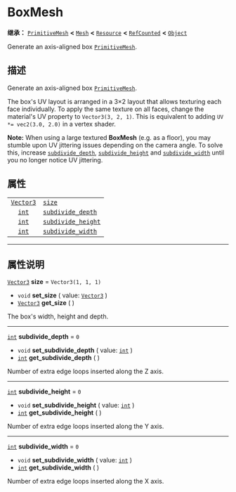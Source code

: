 <!-- ⚠ 请勿编辑本文件 ⚠ -->
<!-- 本文档使用脚本从 WeDot 引擎源码仓库生成。 -->
<!-- 生成脚本：https://github.com/WeDot-Engine/WeDot/tree/4.3/doc/tools/make_md.py； -->
<!-- 原文件：https://github.com/WeDot-Engine/WeDot/tree/4.3/doc/classes/BoxMesh.xml。 -->

<div id="_class_boxmesh"></div>

# BoxMesh

**继承：** [`PrimitiveMesh`](class_primitivemesh.md) **<** [`Mesh`](class_mesh.md) **<** [`Resource`](class_resource.md) **<** [`RefCounted`](class_refcounted.md) **<** [`Object`](class_object.md)

Generate an axis-aligned box [`PrimitiveMesh`](class_primitivemesh.md).

## 描述

Generate an axis-aligned box [`PrimitiveMesh`](class_primitivemesh.md).

The box's UV layout is arranged in a 3×2 layout that allows texturing each face individually. To apply the same texture on all faces, change the material's UV property to `Vector3(3, 2, 1)`. This is equivalent to adding `UV *= vec2(3.0, 2.0)` in a vertex shader.

 **Note:** When using a large textured **BoxMesh** (e.g. as a floor), you may stumble upon UV jittering issues depending on the camera angle. To solve this, increase [`subdivide_depth`](#class_boxmesh_property_subdivide_depth), [`subdivide_height`](#class_boxmesh_property_subdivide_height) and [`subdivide_width`](#class_boxmesh_property_subdivide_width) until you no longer notice UV jittering.

## 属性

|||
|:-:|:--|
| [`Vector3`](class_vector3.md) | [`size`](#class_boxmesh_property_size)                         | ``Vector3(1, 1, 1)`` |
| [`int`](class_int.md)         | [`subdivide_depth`](#class_boxmesh_property_subdivide_depth)   | ``0``                |
| [`int`](class_int.md)         | [`subdivide_height`](#class_boxmesh_property_subdivide_height) | ``0``                |
| [`int`](class_int.md)         | [`subdivide_width`](#class_boxmesh_property_subdivide_width)   | ``0``                |

<!-- rst-class:: classref-section-separator -->

---

## 属性说明

<div id="_class_boxmesh_property_size"></div>

[`Vector3`](class_vector3.md) **size** = ``Vector3(1, 1, 1)`` <div id="class_boxmesh_property_size"></div>

- `void` **set_size** ( value: [`Vector3`](class_vector3.md) )
- [`Vector3`](class_vector3.md) **get_size** ( )

The box's width, height and depth.

<!-- rst-class:: classref-item-separator -->

---

<div id="_class_boxmesh_property_subdivide_depth"></div>

[`int`](class_int.md) **subdivide_depth** = ``0`` <div id="class_boxmesh_property_subdivide_depth"></div>

- `void` **set_subdivide_depth** ( value: [`int`](class_int.md) )
- [`int`](class_int.md) **get_subdivide_depth** ( )

Number of extra edge loops inserted along the Z axis.

<!-- rst-class:: classref-item-separator -->

---

<div id="_class_boxmesh_property_subdivide_height"></div>

[`int`](class_int.md) **subdivide_height** = ``0`` <div id="class_boxmesh_property_subdivide_height"></div>

- `void` **set_subdivide_height** ( value: [`int`](class_int.md) )
- [`int`](class_int.md) **get_subdivide_height** ( )

Number of extra edge loops inserted along the Y axis.

<!-- rst-class:: classref-item-separator -->

---

<div id="_class_boxmesh_property_subdivide_width"></div>

[`int`](class_int.md) **subdivide_width** = ``0`` <div id="class_boxmesh_property_subdivide_width"></div>

- `void` **set_subdivide_width** ( value: [`int`](class_int.md) )
- [`int`](class_int.md) **get_subdivide_width** ( )

Number of extra edge loops inserted along the X axis.

[^virtual]: 本方法通常需要用户覆盖才能生效。
[^const]: 本方法无副作用，不会修改该实例的任何成员变量。
[^vararg]: 本方法除了能接受在此处描述的参数外，还能够继续接受任意数量的参数。
[^constructor]: 本方法用于构造某个类型。
[^static]: 调用本方法无需实例，可直接使用类名进行调用。
[^operator]: 本方法描述的是使用本类型作为左操作数的有效运算符。
[^bitfield]: 这个值是由下列位标志构成位掩码的整数。
[^void]: 无返回值。
